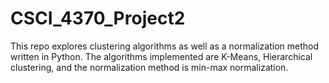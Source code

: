 # CSCI_4370_Project2
This repo explores clustering algorithms as well as a normalization method written in Python. The algorithms implemented are K-Means, Hierarchical clustering, and the normalization method is min-max normalization.
